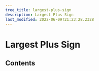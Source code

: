 ```yaml
---
tree_title: largest-plus-sign
description: Largest Plus Sign
last_modified: 2022-06-09T21:23:28.2328
---
```


# Largest Plus Sign

## Contents
